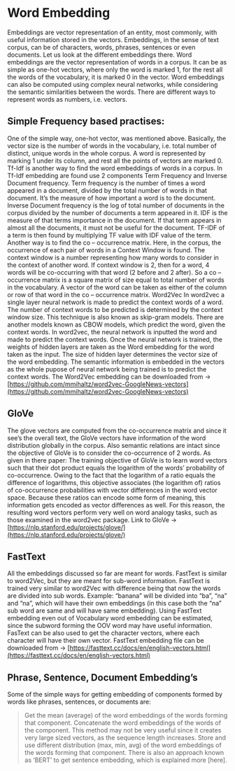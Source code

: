 # Word Embedding

Embeddings are vector representation of an entity, most commonly, with useful information stored in the vectors. Embeddings, in the sense of text corpus, can be of characters, words, phrases, sentences or even documents. Let us look at the different embeddings there.
Word embeddings are the vector representation of words in a corpus. It can be as simple as one-hot vectors, where only the word is marked 1, for the rest all the words of the vocabulary, it is marked 0 in the vector. Word embeddings can also be computed using complex neural networks, while considering the semantic similarities between the words.
There are different ways to represent words as numbers, i.e. vectors.

## Simple Frequency based practises:

One of the simple way, one-hot vector, was mentioned above. Basically, the vector size is the number of words in the vocabulary, i.e. total number of distinct, unique words in the whole corpus. A word is represented by marking 1 under its column, and rest all the points of vectors are marked 0.
Tf-Idf is another way to find the word embeddings of words in a corpus. In Tf-Idf embedding are found use 2 components Term Frequency and Inverse Document frequency. Term frequency is the number of times a word appeared in a document, divided by the total number of words in that document. It’s the measure of how important a word is to the document. 
Inverse Document frequency is the log of total number of documents in the corpus divided by the number of documents a term appeared in it. IDF is the measure of that terms importance in the document. If that term appears in almost all the documents, it must not be useful for the document. TF-IDF of a term is then found by multiplying TF value with IDF value of the term.
Another way is to find the co – occurrence matrix. Here, in the corpus, the occurrence of each pair of words in a Context Window is found. The context window is a number representing how many words to consider in the context of another word. If context window is 2, then for a word, 4 words will be co-occurring with that word (2 before and 2 after). So a co – occurrence matrix is a square matrix of size equal to total number of words in the vocabulary. A vector of the word can be taken as either of the column or row of that word in the co – occurrence matrix.
Word2Vec
In word2vec a single layer neural network is made to predict the context words of a word. The number of context words to be predicted is determined by the context window size. This technique is also known as skip-gram models. There are another models known as CBOW models, which predict the word, given the context words.
In word2vec, the neural network is inputted the word and made to predict the context words. Once the neural network is trained, the weights of hidden layers are taken as the Word embedding for the word taken as the input. The size of hidden layer determines the vector size of the word embedding. The semantic information is embedded in the vectors as the whole pupose of neural network being trained is to predict the context words.
The Word2Vec embedding can be downloaded from -> [https://github.com/mmihaltz/word2vec-GoogleNews-vectors](https://github.com/mmihaltz/word2vec-GoogleNews-vectors)

## GloVe

The glove vectors are computed from the co-occurrence matrix and since it see’s the overall text, the GloVe vectors have information of the word distribution globally in the corpus. Also semantic relations are intact since the objective of GloVe is to consider the co-occurrence of 2 words. As given in there paper:
The training objective of GloVe is to learn word vectors such that their dot product equals the logarithm of the words’ probability of co-occurrence. Owing to the fact that the logarithm of a ratio equals the difference of logarithms, this objective associates (the logarithm of) ratios of co-occurrence probabilities with vector differences in the word vector space. Because these ratios can encode some form of meaning, this information gets encoded as vector differences as well. For this reason, the resulting word vectors perform very well on word analogy tasks, such as those examined in the word2vec package.
Link to GloVe -> [https://nlp.stanford.edu/projects/glove/](https://nlp.stanford.edu/projects/glove/)

## FastText

All the embeddings discussed so far are meant for words. FastText is similar to word2Vec, but they are meant for sub-word information. FastText is trained very similar to word2Vec with difference being that now the words are divided into sub words. Example: “banana” will be divided into “ba”, “na” and “na”, which will have their own embeddings (in this case both the “na” sub word are same and will have same embedding). 
Using FastText embedding even out of Vocabulary word embedding can be estimated, since the subword forming the OOV word may have useful information. FasText can be also used to get the character vectors, where each character will have their own vector.
FastText embedding file can be downloaded from ->  [https://fasttext.cc/docs/en/english-vectors.html](https://fasttext.cc/docs/en/english-vectors.html)

## Phrase, Sentence, Document Embedding’s

Some of the simple ways for getting embedding of components formed by words like phrases, sentences, or documents are:
>	Get the mean (average) of the word embeddings of the words forming that component.
>	Concatenate the word embeddings of the words of the component. This method may not be very useful since it creates very large sized vectors, as the sequence length increases.
>	Store and use different distribution (max, min, avg) of the word embeddings of the words forming that component.
There is also an approach known as ‘BERT’ to get sentence embedding, which is explained more [here].



